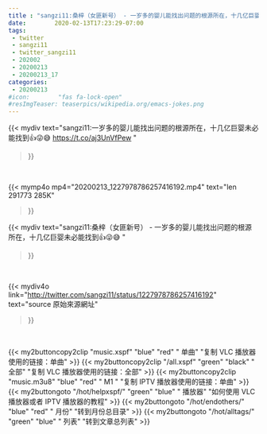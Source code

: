 ```yaml
---
title : "sangzi11:桑梓（女匪新号） - 一岁多的婴儿能找出问题的根源所在，十几亿巨婴未必能找到👍😜😅 "
date:        2020-02-13T17:23:29-07:00
tags:
 - twitter
 - sangzi11
 - twitter_sangzi11
 - 202002
 - 20200213
 - 20200213_17
categories:
 - 20200213
#icon:        "fas fa-lock-open"
#resImgTeaser: teaserpics/wikipedia.org/emacs-jokes.png
---
```


{{< mydiv text="sangzi11:一岁多的婴儿能找出问题的根源所在，十几亿巨婴未必能找到👍😜😅 https://t.co/aj3UnVfPew "
>}}
<br>


{{< mymp4o mp4="20200213_1227978786257416192.mp4"
text="len 291773    285K"
>}}


{{< mydiv text="sangzi11:桑梓（女匪新号） - 一岁多的婴儿能找出问题的根源所在，十几亿巨婴未必能找到👍😜😅 "
>}}
<br>

{{< mydiv4o link="http://twitter.com/sangzi11/status/1227978786257416192"
text="source 原始來源網址"
>}}


<br>



{{< my2buttoncopy2clip "music.xspf"        "blue"   "red"    " 单曲"  "复制 VLC 播放器使用的链接：单曲" >}} {{< my2buttoncopy2clip "/all.xspf"         "green"  "black"  " 全部"  "复制 VLC 播放器使用的链接：全部" >}} {{< my2buttoncopy2clip "music.m3u8"        "blue"   "red"    " M1 "    "复制 IPTV 播放器使用的链接：单曲" >}} {{< my2buttongoto      "/hot/helpxspf/"    "green"  "blue"   " 播放器" "如何使用 VLC 播放器或者 IPTV 播放器的教程" >}} {{< my2buttongoto      "/hot/endothers/"   "blue"   "red"    " 月份"   "转到月份总目录" >}} {{< my2buttongoto      "/hot/alltags/"     "green"  "blue"   " 列表"   "转到文章总列表" >}} 
